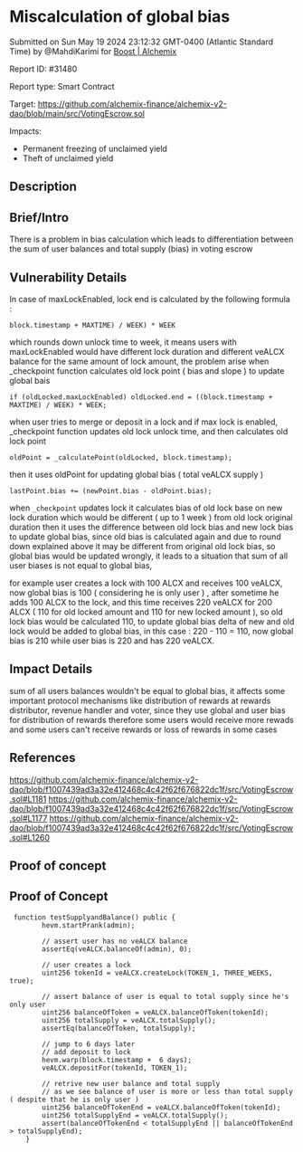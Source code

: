 
# Miscalculation of global bias

Submitted on Sun May 19 2024 23:12:32 GMT-0400 (Atlantic Standard Time) by @MahdiKarimi for [Boost | Alchemix](https://immunefi.com/bounty/alchemix-boost/)

Report ID: #31480

Report type: Smart Contract

Target: https://github.com/alchemix-finance/alchemix-v2-dao/blob/main/src/VotingEscrow.sol

Impacts:
- Permanent freezing of unclaimed yield
- Theft of unclaimed yield

## Description
## Brief/Intro
There is a problem in bias calculation which leads to differentiation between the sum of user balances and total supply (bias) in voting escrow 

## Vulnerability Details
In case of maxLockEnabled, lock end is calculated by the following formula : 
```
block.timestamp + MAXTIME) / WEEK) * WEEK
```
which rounds down unlock time to week, it means users with maxLockEnabled would have different lock duration and different veALCX balance for the same amount of lock amount, the problem arise when _checkpoint function calculates old lock point ( bias and slope ) to update global bais 


```
if (oldLocked.maxLockEnabled) oldLocked.end = ((block.timestamp + MAXTIME) / WEEK) * WEEK;
```

when user tries to merge or deposit in a lock and if max lock is enabled, _checkpoint function updates old lock unlock time, and then calculates old lock point 
```
oldPoint = _calculatePoint(oldLocked, block.timestamp);
```
then it uses oldPoint for updating global bias ( total veALCX supply )
```
lastPoint.bias += (newPoint.bias - oldPoint.bias);
```

when `_checkpoint` updates lock it calculates bias of old lock base on new lock duration which would be different ( up to 1 week ) from old lock original duration then it uses the difference between old lock bias and new lock bias to update global bias, since old bias is calculated again and due to round down explained above it may be different from original old lock bias,  so global bias would be updated wrongly, it leads to a situation that sum of all user biases is not equal to global bias,

for example user creates a lock with 100 ALCX and receives 100 veALCX, now global bias is 100 ( considering he is only user ) , after sometime he adds 100 ALCX to the lock, and this time receives 220 veALCX for 200 ALCX ( 110 for old locked amount and 110 for new locked amount ), so old lock bias would be calculated 110, to update global bias delta of new and old lock would be added to global bias, in this case : 220 - 110 = 110, now global bias is 210 while user bias is 220 and has 220 veALCX.

## Impact Details
sum of all users balances wouldn't be equal to global bias, it affects some important protocol mechanisms like distribution of rewards at rewards distributor, revenue handler and voter, since they use global and user bias for distribution of rewards therefore some users would receive more rewads and some users can't receive rewards or loss of rewards in some cases

## References
https://github.com/alchemix-finance/alchemix-v2-dao/blob/f1007439ad3a32e412468c4c42f62f676822dc1f/src/VotingEscrow.sol#L1181
https://github.com/alchemix-finance/alchemix-v2-dao/blob/f1007439ad3a32e412468c4c42f62f676822dc1f/src/VotingEscrow.sol#L1177
https://github.com/alchemix-finance/alchemix-v2-dao/blob/f1007439ad3a32e412468c4c42f62f676822dc1f/src/VotingEscrow.sol#L1260
        
## Proof of concept
## Proof of Concept
```
 function testSupplyandBalance() public {
        hevm.startPrank(admin);

        // assert user has no veALCX balance 
        assertEq(veALCX.balanceOf(admin), 0);

        // user creates a lock 
        uint256 tokenId = veALCX.createLock(TOKEN_1, THREE_WEEKS, true);

        // assert balance of user is equal to total supply since he's only user 
        uint256 balanceOfToken = veALCX.balanceOfToken(tokenId);
        uint256 totalSupply = veALCX.totalSupply(); 
        assertEq(balanceOfToken, totalSupply);

        // jump to 6 days later 
        // add deposit to lock  
        hevm.warp(block.timestamp +  6 days);
        veALCX.depositFor(tokenId, TOKEN_1);

        // retrive new user balance and total supply 
        // as we see balance of user is more or less than total supply ( despite that he is only user )
        uint256 balanceOfTokenEnd = veALCX.balanceOfToken(tokenId);
        uint256 totalSupplyEnd = veALCX.totalSupply(); 
        assert(balanceOfTokenEnd < totalSupplyEnd || balanceOfTokenEnd > totalSupplyEnd);
    }
```
